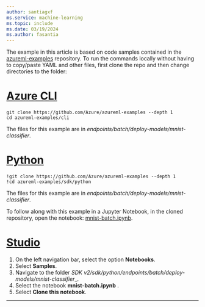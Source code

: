 ```yaml
---
author: santiagxf
ms.service: machine-learning
ms.topic: include
ms.date: 03/19/2024
ms.author: fasantia
---
```


The example in this article is based on code samples contained in the [azureml-examples](https://github.com/azure/azureml-examples) repository. To run the commands locally without having to copy/paste YAML and other files, first clone the repo and then change directories to the folder:

# [Azure CLI](#tab/cli)

```azurecli
git clone https://github.com/Azure/azureml-examples --depth 1
cd azureml-examples/cli
```

The files for this example are in _endpoints/batch/deploy-models/mnist-classifier_.

# [Python](#tab/python)

```azurecli
!git clone https://github.com/Azure/azureml-examples --depth 1
!cd azureml-examples/sdk/python
```

The files for this example are in _endpoints/batch/deploy-models/mnist-classifier_.

To follow along with this example in a Jupyter Notebook, in the cloned repository, open the notebook: [mnist-batch.ipynb](https://github.com/Azure/azureml-examples/blob/main/sdk/python/endpoints/batch/deploy-models/mnist-classifier/mnist-batch.ipynb).

# [Studio](#tab/azure-studio)

1. On the left navigation bar, select the option __Notebooks__.
1. Select __Samples__.
1. Navigate to the folder _SDK v2/sdk/python/endpoints/batch/deploy-models/mnist-classifier__.
1. Select the notebook __mnist-batch.ipynb__ .
1. Select __Clone this notebook__.

---